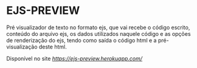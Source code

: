 # EJS-PREVIEW

Pré visualizador de texto no formato ejs, que vai recebe o código escrito, conteúdo do arquivo ejs, os dados utilizados naquele código e as opções de renderização do ejs, tendo como saída o código html e a pré-visualização deste html.

Disponível no site _https://ejs-preview.herokuapp.com/_